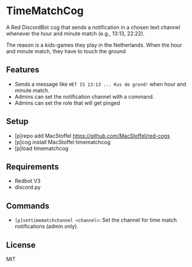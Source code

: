 # TimeMatchCog

A Red DiscordBot cog that sends a notification in a chosen text channel whenever the hour and minute match (e.g., 13:13, 22:22).

The reason is a kids-games they play in the Netherlands.
When the hour and minute match, they have to touch the ground

## Features

- Sends a message like `HET IS 13:13 ... Kus de grond!` when hour and minute match.
- Admins can set the notification channel with a command.
- Admins can set the role that will get pinged


## Setup

- [p]repo add MacStoffel https://github.com/MacStoffel/red-cogs
- [p]cog install MacStoffel timematchcog
- [p]load timematchcog

## Requirements

- Redbot V3
- discord.py

## Commands

- `[p]settimematchchannel <channel>`: Set the channel for time match notifications (admin only).

## License

MIT

